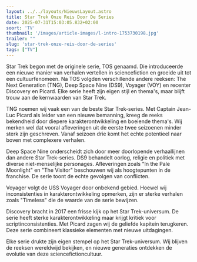 ```yaml
---
layout: ../../layouts/NieuwsLayout.astro
title: Star Trek Onze Reis Door De Series
date: 2025-07-31T15:03:05.832+02:00
soort: 'TV'
thumbnail: '/images/article-images/l-intro-1753730198.jpg'
trailer: ""
slug: 'star-trek-onze-reis-door-de-series'
tags: ["TV"]
---
```


Star Trek begon met de originele serie, TOS genaamd. Die introduceerde een
nieuwe manier van verhalen vertellen in sciencefiction en groeide uit tot een
cultuurfenomeen. Na TOS volgden verschillende andere reeksen: The Next
Generation (TNG), Deep Space Nine (DS9), Voyager (VOY) en recenter Discovery en
Picard. Elke serie heeft zijn eigen stijl en thema's, maar blijft trouw aan de
kernwaarden van Star Trek.

TNG noemen wij vaak een van de beste Star Trek-series. Met Captain Jean-Luc
Picard als leider van een nieuwe bemanning, kreeg de reeks bekendheid door
diepere karakterontwikkeling en boeiende thema's. Wij merken wel dat vooral
afleveringen uit de eerste twee seizoenen minder sterk zijn geschreven. Vanaf
seizoen drie komt het echte potentieel naar boven met complexere verhalen.

Deep Space Nine onderscheidt zich door meer doorlopende verhaallijnen dan andere
Star Trek-series. DS9 behandelt oorlog, religie en politiek met diverse
niet-menselijke personages. Afleveringen zoals "In the Pale Moonlight" en "The
Visitor" beschouwen wij als hoogtepunten in de franchise. De serie toont de
echte gevolgen van conflicten.

Voyager volgt de USS Voyager door onbekend gebied. Hoewel wij inconsistenties in
karakterontwikkeling opmerken, zijn er sterke verhalen zoals "Timeless" die de
waarde van de serie bewijzen.

Discovery bracht in 2017 een frisse kijk op het Star Trek-universum. De serie
heeft sterke karakterontwikkeling maar krijgt kritiek voor
scriptinconsistenties. Met Picard zagen wij de geliefde kapitein terugkeren.
Deze serie combineert klassieke elementen met nieuwe uitdagingen.

Elke serie drukte zijn eigen stempel op het Star Trek-universum. Wij blijven de
reeksen wereldwijd bekijken, en nieuwe generaties ontdekken de evolutie van deze
sciencefictioncultuur.